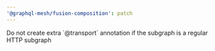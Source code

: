 ```yaml
---
'@graphql-mesh/fusion-composition': patch
---
```


Do not create extra \`@transport\` annotation if the subgraph is a regular HTTP subgraph
